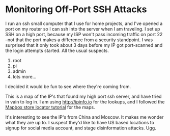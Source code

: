 # Monitoring Off-Port SSH Attacks
I run an ssh small computer that I use for home projects, and I've opened a port on my router so I can ssh into the server when I am traveling. I set up SSH on a high port, because my ISP won't pass incoming traffic on port 22 –not that the port makes a difference from a security standpoint.
I was surprised that it only took about 3 days before my IP got port-scanned and the login attempts started. All the usual suspects. 
  1. root
  2. pi
  3. admin
  4. lots more...
  
I decided it would be fun to see where they're coming from. 

This is a map of the IP's that found my high port ssh server, and have tried in vain to log in. I am using http://ipinfo.io for the lookups, and I followed the [Mapbox store locator tutorial](https://docs.mapbox.com/help/tutorials/building-a-store-locator/) for the maps.

It's interesting to see the IP's from China and Moscow. It makes me wonder what they are up to. I suspect they'd like to have US based locations to signup for social media account, and stage disinformation attacks. Ugg. 
